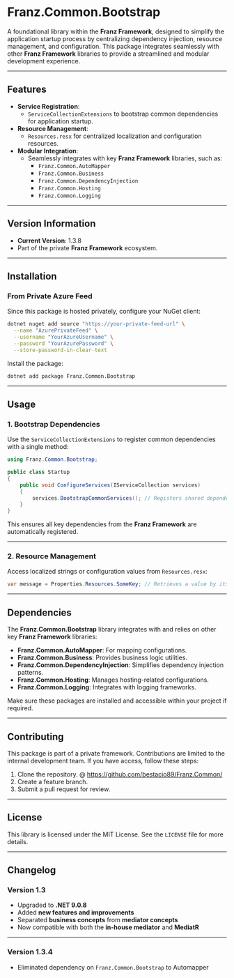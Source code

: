﻿# **Franz.Common.Bootstrap**

A foundational library within the **Franz Framework**, designed to simplify the application startup process by centralizing dependency injection, resource management, and configuration. This package integrates seamlessly with other **Franz Framework** libraries to provide a streamlined and modular development experience.

---

## **Features**

- **Service Registration**:
  - `ServiceCollectionExtensions` to bootstrap common dependencies for application startup.
- **Resource Management**:
  - `Resources.resx` for centralized localization and configuration resources.
- **Modular Integration**:
  - Seamlessly integrates with key **Franz Framework** libraries, such as:
    - `Franz.Common.AutoMapper`
    - `Franz.Common.Business`
    - `Franz.Common.DependencyInjection`
    - `Franz.Common.Hosting`
    - `Franz.Common.Logging`

---

## **Version Information**

- **Current Version**:  1.3.8
- Part of the private **Franz Framework** ecosystem.

---

## **Installation**

### **From Private Azure Feed**
Since this package is hosted privately, configure your NuGet client:

```bash
dotnet nuget add source "https://your-private-feed-url" \
  --name "AzurePrivateFeed" \
  --username "YourAzureUsername" \
  --password "YourAzurePassword" \
  --store-password-in-clear-text
```

Install the package:

```bash
dotnet add package Franz.Common.Bootstrap  
```

---

## **Usage**

### **1. Bootstrap Dependencies**

Use the `ServiceCollectionExtensions` to register common dependencies with a single method:

```csharp
using Franz.Common.Bootstrap;

public class Startup
{
    public void ConfigureServices(IServiceCollection services)
    {
        services.BootstrapCommonServices(); // Registers shared dependencies like Logging, AutoMapper, Hosting, etc.
    }
}
```

This ensures all key dependencies from the **Franz Framework** are automatically registered.

---

### **2. Resource Management**

Access localized strings or configuration values from `Resources.resx`:

```csharp
var message = Properties.Resources.SomeKey; // Retrieves a value by its key
```

---

## **Dependencies**

The **Franz.Common.Bootstrap** library integrates with and relies on other key **Franz Framework** libraries:

- **Franz.Common.AutoMapper**: For mapping configurations.
- **Franz.Common.Business**: Provides business logic utilities.
- **Franz.Common.DependencyInjection**: Simplifies dependency injection patterns.
- **Franz.Common.Hosting**: Manages hosting-related configurations.
- **Franz.Common.Logging**: Integrates with logging frameworks.

Make sure these packages are installed and accessible within your project if required.

---

## **Contributing**

This package is part of a private framework. Contributions are limited to the internal development team. If you have access, follow these steps:
1. Clone the repository. @ https://github.com/bestacio89/Franz.Common/
2. Create a feature branch.
3. Submit a pull request for review.

---

## **License**

This library is licensed under the MIT License. See the `LICENSE` file for more details.

---

## **Changelog**

### Version 1.3
- Upgraded to **.NET 9.0.8**
- Added **new features and improvements**
- Separated **business concepts** from **mediator concepts**
- Now compatible with both the **in-house mediator** and **MediatR**
---

### Version 1.3.4
- Eliminated dependency on `Franz.Common.Bootstrap` to Automapper